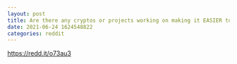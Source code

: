 ```yaml
--- 
layout: post 
title: Are there any cryptos or projects working on making it EASIER to send/hold crypto vs long complex addresses? 
date: 2021-06-24 1624548822 
categories: reddit 
--- 
```

https://redd.it/o73au3